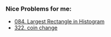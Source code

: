 ### Nice Problems for me:

- [084. Largest Rectangle in Histogram](https://leetcode-cn.com/problems/largest-rectangle-in-histogram)
- [322. coin change](https://leetcode-cn.com/problems/coin-change/)
